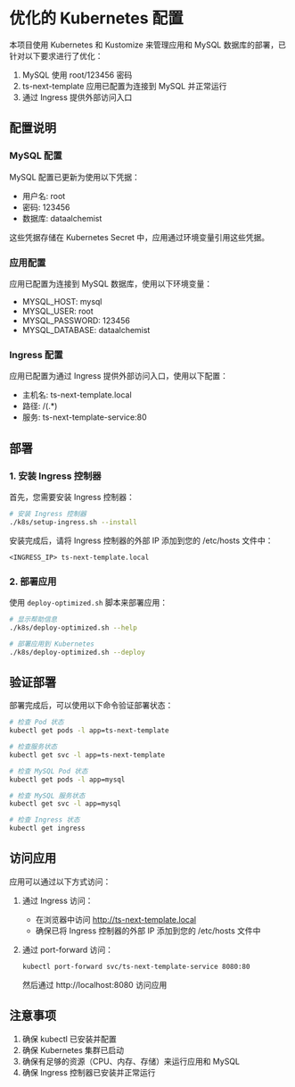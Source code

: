# 优化的 Kubernetes 配置

本项目使用 Kubernetes 和 Kustomize 来管理应用和 MySQL 数据库的部署，已针对以下要求进行了优化：

1. MySQL 使用 root/123456 密码
2. ts-next-template 应用已配置为连接到 MySQL 并正常运行
3. 通过 Ingress 提供外部访问入口

## 配置说明

### MySQL 配置

MySQL 配置已更新为使用以下凭据：

- 用户名: root
- 密码: 123456
- 数据库: dataalchemist

这些凭据存储在 Kubernetes Secret 中，应用通过环境变量引用这些凭据。

### 应用配置

应用已配置为连接到 MySQL 数据库，使用以下环境变量：

- MYSQL_HOST: mysql
- MYSQL_USER: root
- MYSQL_PASSWORD: 123456
- MYSQL_DATABASE: dataalchemist

### Ingress 配置

应用已配置为通过 Ingress 提供外部访问入口，使用以下配置：

- 主机名: ts-next-template.local
- 路径: /(.\*)
- 服务: ts-next-template-service:80

## 部署

### 1. 安装 Ingress 控制器

首先，您需要安装 Ingress 控制器：

```bash
# 安装 Ingress 控制器
./k8s/setup-ingress.sh --install
```

安装完成后，请将 Ingress 控制器的外部 IP 添加到您的 /etc/hosts 文件中：

```
<INGRESS_IP> ts-next-template.local
```

### 2. 部署应用

使用 `deploy-optimized.sh` 脚本来部署应用：

```bash
# 显示帮助信息
./k8s/deploy-optimized.sh --help

# 部署应用到 Kubernetes
./k8s/deploy-optimized.sh --deploy
```

## 验证部署

部署完成后，可以使用以下命令验证部署状态：

```bash
# 检查 Pod 状态
kubectl get pods -l app=ts-next-template

# 检查服务状态
kubectl get svc -l app=ts-next-template

# 检查 MySQL Pod 状态
kubectl get pods -l app=mysql

# 检查 MySQL 服务状态
kubectl get svc -l app=mysql

# 检查 Ingress 状态
kubectl get ingress
```

## 访问应用

应用可以通过以下方式访问：

1. 通过 Ingress 访问：

   - 在浏览器中访问 http://ts-next-template.local
   - 确保已将 Ingress 控制器的外部 IP 添加到您的 /etc/hosts 文件中

2. 通过 port-forward 访问：
   ```bash
   kubectl port-forward svc/ts-next-template-service 8080:80
   ```
   然后通过 http://localhost:8080 访问应用

## 注意事项

1. 确保 kubectl 已安装并配置
2. 确保 Kubernetes 集群已启动
3. 确保有足够的资源（CPU、内存、存储）来运行应用和 MySQL
4. 确保 Ingress 控制器已安装并正常运行
